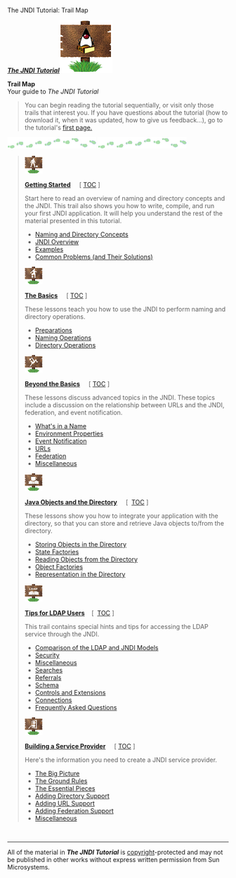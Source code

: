 The JNDI Tutorial: Trail Map

[**_The JNDI Tutorial_**](index.html)[![](./jndiimages/dukeTrail.gif)](index.html)

  

**Trail Map**  
Your guide to _The JNDI Tutorial_

> You can begin reading the tutorial sequentially, or visit only those trails that interest you. If you have questions about the tutorial (how to download it, when it was updated, how to give us feedback...), go to the tutorial's [first page.](index.html)

![](./jndiimages/shoeline2.GIF) ![](./jndiimages/shoeline2.GIF)

> [![](./jndiimages/getStartedTrail.gif)](getStarted/index.html)
> 
> **[Getting Started](getStarted/index.html)**     \[ [TOC](getStarted/TOC.html) \]
> 
> Start here to read an overview of naming and directory concepts and the JNDI. This trail also shows you how to write, compile, and run your first JNDI application. It will help you understand the rest of the material presented in this tutorial.
> 
> *   [Naming and Directory Concepts](getStarted/concepts/index.html)
> *   [JNDI Overview](getStarted/overview/index.html)
> *   [Examples](getStarted/examples/index.html)
> *   [Common Problems (and Their Solutions)](getStarted/faq/index.html)
> 
> [![](./jndiimages/basicsTrail.gif)](basics/index.html)
> 
> **[The Basics](basics/index.html)**     \[ [TOC](basics/TOC.html) \]
> 
> These lessons teach you how to use the JNDI to perform naming and directory operations.
> 
> *   [Preparations](basics/prepare/index.html)
> *   [Naming Operations](basics/naming/index.html)
> *   [Directory Operations](basics/directory/index.html)
> 
> [![](./jndiimages/beyondTrail.gif)](beyond/index.html)
> 
> **[Beyond the Basics](beyond/index.html)**     \[ [TOC](beyond/TOC.html) \]
> 
> These lessons discuss advanced topics in the JNDI. These topics include a discussion on the relationship between URLs and the JNDI, federation, and event notification.
> 
> *   [What's in a Name](beyond/names/index.html)
> *   [Environment Properties](beyond/env/index.html)
> *   [Event Notification](beyond/event/index.html)
> *   [URLs](beyond/url/index.html)
> *   [Federation](beyond/fed/index.html)
> *   [Miscellaneous](beyond/misc/index.html)
> 
> [![](./jndiimages/objectsTrail.gif)](objects/index.html)
> 
> **[Java Objects and the Directory](objects/index.html)**     \[  [TOC](objects/TOC.html) \]
> 
> These lessons show you how to integrate your application with the directory, so that you can store and retrieve Java objects to/from the directory.
> 
> *   [Storing Objects in the Directory](objects/storing/index.html)
> *   [State Factories](objects/state/index.html)
> *   [Reading Objects from the Directory](objects/reading/index.html)
> *   [Object Factories](objects/factory/index.html)
> *   [Representation in the Directory](objects/representation/index.html)
> 
> [![](./jndiimages/ldapTrail.gif)](ldap/index.html)
> 
> **[Tips for LDAP Users](ldap/index.html)**    \[  [TOC](ldap/TOC.html) \]
> 
> This trail contains special hints and tips for accessing the LDAP service through the JNDI.
> 
> *   [Comparison of the LDAP and JNDI Models](ldap/models/index.html)
> *   [Security](ldap/security/index.html)
> *   [Miscellaneous](ldap/misc/index.html)
> *   [Searches](ldap/search/index.html)
> *   [Referrals](ldap/referral/index.html)
> *   [Schema](ldap/schema/index.html)
> *   [Controls and Extensions](ldap/ext/index.html)
> *   [Connections](ldap/connect/index.html)
> *   [Frequently Asked Questions](ldap/faq/index.html)
> 
> [![](./jndiimages/providerTrail.gif)](provider/index.html)
> 
> **[Building a Service Provider](provider/index.html)**     \[ [TOC](provider/TOC.html) \]
> 
> Here's the information you need to create a JNDI service provider.
> 
> *   [The Big Picture](provider/overview/index.html)
> *   [The Ground Rules](provider/ground/index.html)
> *   [The Essential Pieces](provider/basics/index.html)
> *   [Adding Directory Support](provider/dir/index.html)
> *   [Adding URL Support](provider/url/index.html)
> *   [Adding Federation Support](provider/fed/index.html)
> *   [Miscellaneous](provider/misc/index.html)

 

* * *

All of the material in **_The JNDI Tutorial_** is [copyright](information/copyright.html)\-protected and may not be published in other works without express written permission from Sun Microsystems.
